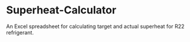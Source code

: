 Superheat-Calculator
====================

An Excel spreadsheet for calculating target and actual superheat for R22 refrigerant.
